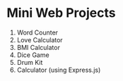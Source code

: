 # Mini Web Projects



1. Word Counter 
2. Love Calculator
3. BMI Calculator
4. Dice Game
5. Drum Kit
6. Calculator (using Express.js)




